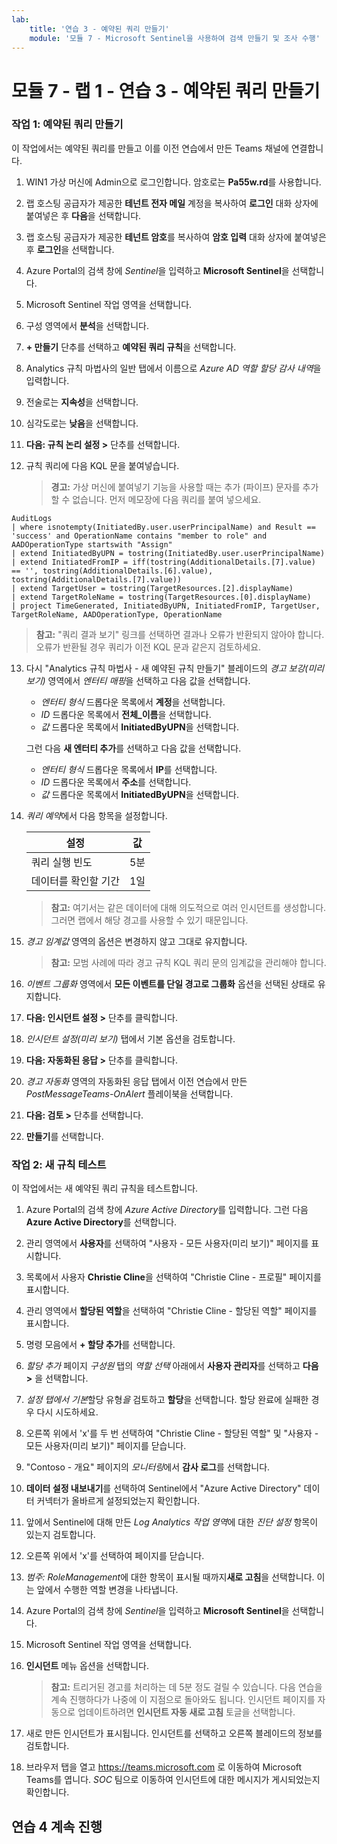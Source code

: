 ```yaml
---
lab:
    title: '연습 3 - 예약된 쿼리 만들기'
    module: '모듈 7 - Microsoft Sentinel을 사용하여 검색 만들기 및 조사 수행'
---
```


# 모듈 7 - 랩 1 - 연습 3 - 예약된 쿼리 만들기


### 작업 1: 예약된 쿼리 만들기

이 작업에서는 예약된 쿼리를 만들고 이를 이전 연습에서 만든 Teams 채널에 연결합니다.

1. WIN1 가상 머신에 Admin으로 로그인합니다. 암호로는 **Pa55w.rd**를 사용합니다.  

2. 랩 호스팅 공급자가 제공한 **테넌트 전자 메일** 계정을 복사하여 **로그인** 대화 상자에 붙여넣은 후 **다음**을 선택합니다.

3. 랩 호스팅 공급자가 제공한 **테넌트 암호**를 복사하여 **암호 입력** 대화 상자에 붙여넣은 후 **로그인**을 선택합니다.

4. Azure Portal의 검색 창에 *Sentinel*을 입력하고 **Microsoft Sentinel**을 선택합니다.

5. Microsoft Sentinel 작업 영역을 선택합니다.

6. 구성 영역에서 **분석**을 선택합니다.

7. **+ 만들기** 단추를 선택하고 **예약된 쿼리 규칙**을 선택합니다.

8. Analytics 규칙 마법사의 일반 탭에서 이름으로 *Azure AD 역할 할당 감사 내역*을 입력합니다.

9. 전술로는 **지속성**을 선택합니다.

10. 심각도로는 **낮음**을 선택합니다.

11. **다음: 규칙 논리 설정 >** 단추를 선택합니다.

12. 규칙 쿼리에 다음 KQL 문을 붙여넣습니다.

    >**경고:** 가상 머신에 붙여넣기 기능을 사용할 때는 추가 (파이프) 문자를 추가할 수 없습니다. 먼저 메모장에 다음 쿼리를 붙여 넣으세요.

```KQL
AuditLogs 
| where isnotempty(InitiatedBy.user.userPrincipalName) and Result == 'success' and OperationName contains "member to role" and AADOperationType startswith "Assign"
| extend InitiatedByUPN = tostring(InitiatedBy.user.userPrincipalName)
| extend InitiatedFromIP = iff(tostring(AdditionalDetails.[7].value) == '', tostring(AdditionalDetails.[6].value), tostring(AdditionalDetails.[7].value))
| extend TargetUser = tostring(TargetResources.[2].displayName)
| extend TargetRoleName = tostring(TargetResources.[0].displayName)
| project TimeGenerated, InitiatedByUPN, InitiatedFromIP, TargetUser, TargetRoleName, AADOperationType, OperationName
```

>**참고:** "쿼리 결과 보기" 링크를 선택하면 결과나 오류가 반환되지 않아야 합니다. 오류가 반환될 경우 쿼리가 이전 KQL 문과 같은지 검토하세요.

13. 다시 "Analytics 규칙 마법사 - 새 예약된 규칙 만들기" 블레이드의 *경고 보강(미리 보기)* 영역에서 *엔터티 매핑*을 선택하고 다음 값을 선택합니다. 

    - *엔터티 형식* 드롭다운 목록에서 **계정**을 선택합니다.
    - *ID* 드롭다운 목록에서 **전체_이름**을 선택합니다.
    - *값* 드롭다운 목록에서 **InitiatedByUPN**을 선택합니다.

    그런 다음 **새 엔터티 추가**를 선택하고 다음 값을 선택합니다.

    - *엔터티 형식* 드롭다운 목록에서 **IP**를 선택합니다.
    - *ID* 드롭다운 목록에서 **주소**를 선택합니다.
    - *값* 드롭다운 목록에서 **InitiatedByUPN**을 선택합니다.

14. *쿼리 예약*에서 다음 항목을 설정합니다.

    |설정|값|
    |---|---|
    |쿼리 실행 빈도|5분|
    |데이터를 확인할 기간|1일|

    >**참고:** 여기서는 같은 데이터에 대해 의도적으로 여러 인시던트를 생성합니다.  그러면 랩에서 해당 경고를 사용할 수 있기 때문입니다.

15. *경고 임계값* 영역의 옵션은 변경하지 않고 그대로 유지합니다.

    >**참고:** 모범 사례에 따라 경고 규칙 KQL 쿼리 문의 임계값을 관리해야 합니다.

16. *이벤트 그룹화* 영역에서 **모든 이벤트를 단일 경고로 그룹화** 옵션을 선택된 상태로 유지합니다.

17. **다음: 인시던트 설정 >** 단추를 클릭합니다.  

18. *인시던트 설정(미리 보기)* 탭에서 기본 옵션을 검토합니다.

19. **다음: 자동화된 응답 >** 단추를 클릭합니다.

20. *경고 자동화* 영역의 자동화된 응답 탭에서 이전 연습에서 만든 *PostMessageTeams-OnAlert* 플레이북을 선택합니다.

22. **다음: 검토 >** 단추를 선택합니다.
  
23. **만들기**를 선택합니다.


### 작업 2: 새 규칙 테스트

이 작업에서는 새 예약된 쿼리 규칙을 테스트합니다.

1. Azure Portal의 검색 창에 *Azure Active Directory*를 입력합니다. 그런 다음 **Azure Active Directory**를 선택합니다.

2. 관리 영역에서 **사용자**를 선택하여 "사용자 - 모든 사용자(미리 보기)" 페이지를 표시합니다.

3. 목록에서 사용자 **Christie Cline**을 선택하여 "Christie Cline - 프로필" 페이지를 표시합니다.

4. 관리 영역에서 **할당된 역할**을 선택하여 "Christie Cline - 할당된 역할" 페이지를 표시합니다.

5. 명령 모음에서 **+ 할당 추가**를 선택합니다.

6. *할당 추가* 페이지 *구성원* 탭의 *역할 선택* 아래에서 **사용자 관리자**를 선택하고 **다음 >** 을 선택합니다.

7. *설정 탭에서 기본*할당 유형*을* 검토하고 **할당**을 선택합니다. 할당 완료에 실패한 경우 다시 시도하세요.

8. 오른쪽 위에서 'x'를 두 번 선택하여 "Christie Cline - 할당된 역할" 및 "사용자 - 모든 사용자(미리 보기)" 페이지를 닫습니다.

9. "Contoso - 개요" 페이지의 *모니터링*에서 **감사 로그**를 선택합니다.

10. **데이터 설정 내보내기**를 선택하여 Sentinel에서 "Azure Active Directory" 데이터 커넥터가 올바르게 설정되었는지 확인합니다.

11. 앞에서 Sentinel에 대해 만든 *Log Analytics 작업 영역*에 대한 *진단 설정* 항목이 있는지 검토합니다.

12. 오른쪽 위에서 'x'를 선택하여 페이지를 닫습니다.

13. *범주: RoleManagement*에 대한 항목이 표시될 때까지**새로 고침**을 선택합니다. 이는 앞에서 수행한 역할 변경을 나타냅니다.

14. Azure Portal의 검색 창에 *Sentinel*을 입력하고 **Microsoft Sentinel**을 선택합니다.

15. Microsoft Sentinel 작업 영역을 선택합니다.

16. **인시던트** 메뉴 옵션을 선택합니다.

    >**참고:** 트리거된 경고를 처리하는 데 5분 정도 걸릴 수 있습니다. 다음 연습을 계속 진행하다가 나중에 이 지점으로 돌아와도 됩니다. 인시던트 페이지를 자동으로 업데이트하려면 **인시던트 자동 새로 고침** 토글을 선택합니다.

17. 새로 만든 인시던트가 표시됩니다. 인시던트를 선택하고 오른쪽 블레이드의 정보를 검토합니다.

18. 브라우저 탭을 열고 https://teams.microsoft.com 로 이동하여 Microsoft Teams를 엽니다. *SOC* 팀으로 이동하여 인시던트에 대한 메시지가 게시되었는지 확인합니다.

## 연습 4 계속 진행
